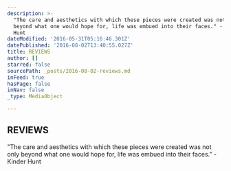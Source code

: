 ```yaml
---
description: >-
  "The care and aesthetics with which these pieces were created was not only
  beyond what one would hope for, life was embued into their faces." - Kinder
  Hunt
dateModified: '2016-05-31T05:16:46.301Z'
datePublished: '2016-08-02T13:40:55.027Z'
title: REVIEWS
author: []
starred: false
sourcePath: _posts/2016-08-02-reviews.md
inFeed: true
hasPage: false
inNav: false
_type: MediaObject

---
```

<article style=""><h1>REVIEWS</h1><p>"The care and aesthetics with which these pieces were created was not only beyond what one would hope for, life was embued into their faces." - Kinder Hunt</p></article>